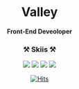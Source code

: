 
<div align="center">

# Valley
<b>Front-End Deveoloper</b>

### ⚒️ Skiis ⚒️

<img src="https://img.shields.io/badge/Javascript-yellow?style=flat-square&logo=Javascript&logoColor=white"/> <img src="https://img.shields.io/badge/Typescript-blue?style=flat-square&logo=Typescript&logoColor=white"/> <img src="https://img.shields.io/badge/React-blue?style=flat-square&logo=React&logoColor=white"/> <img src="https://img.shields.io/badge/NodeJs-green?style=flat-square&logo=Node.js&logoColor=white"/>

[![Hits](https://hits.seeyoufarm.com/api/count/incr/badge.svg?url=https%3A%2F%2Fgithub.com%2Fcksal0805&count_bg=%23FF99EC&title_bg=%23FF57DB&icon=postgresql.svg&icon_color=%23E7E7E7&title=hits&edge_flat=false)](https://hits.seeyoufarm.com)

</div>
